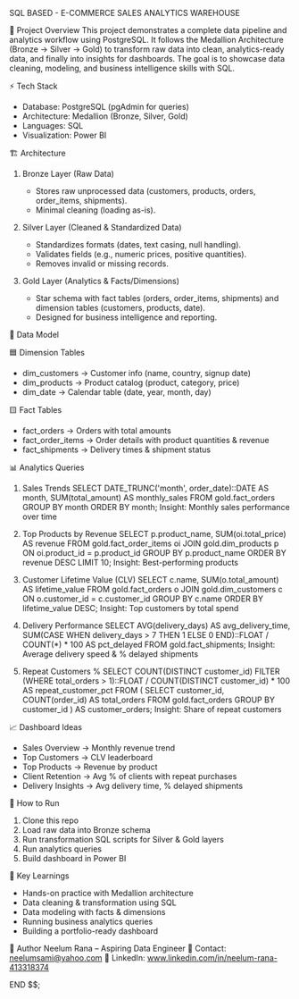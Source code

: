 
SQL BASED - E-COMMERCE SALES ANALYTICS WAREHOUSE

📌 Project Overview
This project demonstrates a complete data pipeline and analytics workflow using PostgreSQL.
It follows the Medallion Architecture (Bronze → Silver → Gold) to transform raw data into clean, analytics-ready data, and finally into insights for dashboards.
The goal is to showcase data cleaning, modeling, and business intelligence skills with SQL.


⚡ Tech Stack
- Database: PostgreSQL (pgAdmin for queries)
- Architecture: Medallion (Bronze, Silver, Gold)
- Languages: SQL
- Visualization: Power BI

🏗️ Architecture

1. Bronze Layer (Raw Data)
   - Stores raw unprocessed data (customers, products, orders, order_items, shipments).
   - Minimal cleaning (loading as-is).

2. Silver Layer (Cleaned & Standardized Data)
   - Standardizes formats (dates, text casing, null handling).
   - Validates fields (e.g., numeric prices, positive quantities).
   - Removes invalid or missing records.

3. Gold Layer (Analytics & Facts/Dimensions)
   - Star schema with fact tables (orders, order_items, shipments) and dimension tables (customers, products, date).
   - Designed for business intelligence and reporting.

📂 Data Model

🟦 Dimension Tables
- dim_customers → Customer info (name, country, signup date)
- dim_products → Product catalog (product, category, price)
- dim_date → Calendar table (date, year, month, day)

🟨 Fact Tables
- fact_orders → Orders with total amounts
- fact_order_items → Order details with product quantities & revenue
- fact_shipments → Delivery times & shipment status

📊 Analytics Queries

1. Sales Trends
SELECT DATE_TRUNC('month', order_date)::DATE AS month,
       SUM(total_amount) AS monthly_sales
FROM gold.fact_orders
GROUP BY month
ORDER BY month;
Insight: Monthly sales performance over time

2. Top Products by Revenue
SELECT p.product_name, 
       SUM(oi.total_price) AS revenue
FROM gold.fact_order_items oi
JOIN gold.dim_products p ON oi.product_id = p.product_id
GROUP BY p.product_name
ORDER BY revenue DESC
LIMIT 10;
Insight: Best-performing products

3. Customer Lifetime Value (CLV)
SELECT c.name, 
       SUM(o.total_amount) AS lifetime_value
FROM gold.fact_orders o
JOIN gold.dim_customers c ON o.customer_id = c.customer_id
GROUP BY c.name
ORDER BY lifetime_value DESC;
Insight: Top customers by total spend

4. Delivery Performance
SELECT AVG(delivery_days) AS avg_delivery_time,
       SUM(CASE WHEN delivery_days > 7 THEN 1 ELSE 0 END)::FLOAT / COUNT(*) * 100 AS pct_delayed
FROM gold.fact_shipments;
Insight: Average delivery speed & % delayed shipments

5. Repeat Customers %
SELECT COUNT(DISTINCT customer_id) FILTER (WHERE total_orders > 1)::FLOAT / 
       COUNT(DISTINCT customer_id) * 100 AS repeat_customer_pct
FROM (
    SELECT customer_id, COUNT(order_id) AS total_orders
    FROM gold.fact_orders
    GROUP BY customer_id
) AS customer_orders;
Insight: Share of repeat customers

📈 Dashboard Ideas
- Sales Overview → Monthly revenue trend
- Top Customers → CLV leaderboard
- Top Products → Revenue by product
- Client Retention → Avg % of clients with repeat purchases
- Delivery Insights → Avg delivery time, % delayed shipments

🚀 How to Run
1. Clone this repo
2. Load raw data into Bronze schema
3. Run transformation SQL scripts for Silver & Gold layers
4. Run analytics queries
5. Build dashboard in Power BI

🎯 Key Learnings
- Hands-on practice with Medallion architecture
- Data cleaning & transformation using SQL
- Data modeling with facts & dimensions
- Running business analytics queries
- Building a portfolio-ready dashboard

👤 Author
Neelum Rana – Aspiring Data Engineer
📧 Contact: neelumsami@yahoo.com
🔗 LinkedIn: www.linkedin.com/in/neelum-rana-413318374


END $$;

